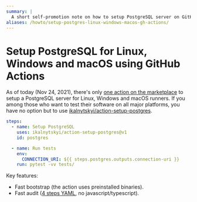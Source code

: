 ```yaml
---
summary: |
  A short self-promotion note on how to setup PostgreSQL server on GitHub CI.
aliases: /howto/setup-postgres-linux-windows-macos-gh-actions/
---
```


Setup PostgreSQL for Linux, Windows and macOS using GitHub Actions
==================================================================

As of today (Nov 24, 2021), there's only [one action on the marketplace][0] to
setup a PostgreSQL server for Linux, Windows and macOS runners. If you among
those who want to test their software on all major platforms, you have no
option but to use [ikalnytskyi/action-setup-postgres][1].

```yaml
steps:
  - name: Setup PostgreSQL
    uses: ikalnytskyi/action-setup-postgres@v1
    id: postgres

  - name: Run tests
    env:
      CONNECTION_URI: ${{ steps.postgres.outputs.connection-uri }}
    run: pytest -vv tests/
```

Key features:

* Fast bootstrap (the action uses preinstalled binaries).
* Fast audit ([4 steps YAML][2], no javascript/typescript).

[0]: https://github.com/marketplace/actions/setup-postgresql-for-linux-macos-windows
[1]: https://github.com/ikalnytskyi/action-setup-postgres
[2]: https://github.com/ikalnytskyi/action-setup-postgres/blob/v1/action.yml
